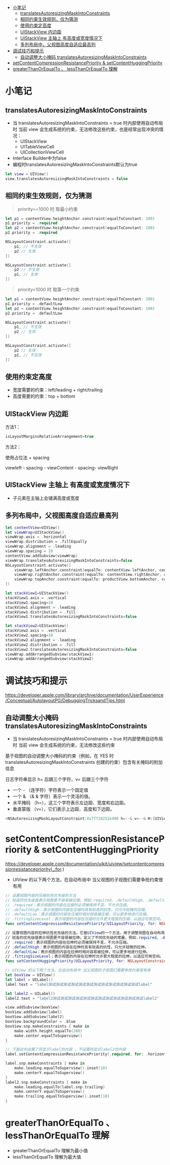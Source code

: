 <!-- @import "[TOC]" {cmd="toc" depthFrom=1 depthTo=6 orderedList=false} -->

<!-- code_chunk_output -->

- [小笔记](#小笔记)
  - [translatesAutoresizingMaskIntoConstraints](#translatesautoresizingmaskintoconstraints)
  - [相同约束生效规则，仅为猜测](#相同约束生效规则仅为猜测)
  - [使用约束定高度](#使用约束定高度)
  - [UIStackView 内边距](#uistackview-内边距)
  - [UIStackView 主轴上 有高度或宽度情况下](#uistackview-主轴上-有高度或宽度情况下)
  - [多列布局中，父视图高度自适应最高列](#多列布局中父视图高度自适应最高列)
- [调试技巧和提示](#调试技巧和提示)
  - [自动调整大小掩码 translatesAutoresizingMaskIntoConstraints](#自动调整大小掩码-translatesautoresizingmaskintoconstraints)
- [setContentCompressionResistancePriority & setContentHuggingPriority](#setcontentcompressionresistancepriority--setcontenthuggingpriority)
- [greaterThanOrEqualTo 、 lessThanOrEqualTo 理解](#greaterthanorequalto---lessthanorequalto-理解)

<!-- /code_chunk_output -->

# 小笔记

## translatesAutoresizingMaskIntoConstraints

- 当 translatesAutoresizingMaskIntoConstraints = true 时内部使用自动布局时 当前 view 会生成系统的约束，无法修改这些约束，也是经常出现冲突的情况：
  - UIStackView
  - UITableViewCell
  - UICollectionViewCell
- Interface Builder中为false
- 编程时translatesAutoresizingMaskIntoConstraints默认为true

```swift
let view = UIView()
view.translatesAutoresizingMaskIntoConstraints = false
```

## 相同约束生效规则，仅为猜测

> priority==1000 时 取最小约束

```swift
let p1 = contentView.heightAnchor.constraint(equalToConstant: 200) 
p1.priority = .required
let p2 = contentView.heightAnchor.constraint(equalToConstant: 100)
p2.priority = .required

NSLayoutConstraint.activate([
    p1, // 不生效
    p2 // 生效
])

NSLayoutConstraint.activate([
    p2 // 不生效
    p1, // 生效    
])
```

> priority<1000 时 取第一个约束

```swift
let p1 = contentView.heightAnchor.constraint(equalToConstant: 200)
p1.priority = .defaultLow
let p2 = contentView.heightAnchor.constraint(equalToConstant: 100)
p2.priority = .defaultLow

NSLayoutConstraint.activate([
    p1, // 不生效
    p2 // 生效
])

NSLayoutConstraint.activate([
    p2 // 生效 
    p1, // 不生效
])
```

## 使用约束定高度

- 宽度需要的约束：left/leading + right/trailing
- 高度需要的约束：top + bottom

## UIStackView 内边距

方法1：

```swift
isLayoutMarginsRelativeArrangement=true
```

方法2：

使用占位法 + spacing

viewleft - spacing - viewContent - spacing- viewRight

## UIStackView 主轴上 有高度或宽度情况下

- 子元素在主轴上会铺满高度或宽度

## 多列布局中，父视图高度自适应最高列

```swift
let contentView=UIView()
let viewWrap=UIStackView()
viewWrap.axis = .horizontal
viewWrap.distribution = .fillEqually
viewWrap.alignment = .leading
viewWrap.spacing = 10
contentView.addSubview(viewWrap)
viewWrap.translatesAutoresizingMaskIntoConstraints=false
NSLayoutConstraint.activate([
    viewWrap.leftAnchor.constraint(equalTo: contentView.leftAnchor, constant: 10),
    viewWrap.rightAnchor.constraint(equalTo: contentView.rightAnchor, constant: -10),
    viewWrap.topAnchor.constraint(equalTo: productView.bottomAnchor, constant: 10)
])

let stackView1=UIStackView()
stackView1.axis = .vertical
stackView1.spacing=10
stackView1.alignment = .leading
stackView1.distribution = .fill
stackView1.translatesAutoresizingMaskIntoConstraints=false

let stackView2=UIStackView()
stackView2.axis = .vertical
stackView2.spacing=10
stackView2.alignment = .leading
stackView2.distribution = .fill
stackView2.translatesAutoresizingMaskIntoConstraints=false
viewWrap.addArrangedSubview(stackView1)
viewWrap.addArrangedSubview(stackView2)
```

# 调试技巧和提示

<https://developer.apple.com/library/archive/documentation/UserExperience/Conceptual/AutolayoutPG/DebuggingTricksandTips.html>

## 自动调整大小掩码 translatesAutoresizingMaskIntoConstraints

- 当 translatesAutoresizingMaskIntoConstraints = true 时内部使用自动布局时 当前 view 会生成系统的约束，无法修改这些约束

基于视图的自动调整大小掩码的约束（例如，在 YES 时 translatesAutoresizingMaskIntoConstraints 创建的约束）包含有关掩码的附加信息

日志字符串显示 h= 后跟三个字符，v= 后跟三个字符

- 一个 - （连字符）字符表示一个固定值
- 一个 & （& & 字符）表示一个灵活的值。
- 水平掩码 （h=），这三个字符表示左边距、宽度和右边距。
- 垂直蒙版 （v=），它们表示上边距、高度和下边距。

```swift
<NSAutoresizingMaskLayoutConstraint:0x7ff28252e480 h=--& v=--& H:[UIView:0x7ff282617cc0(50)]>"
```

# setContentCompressionResistancePriority & setContentHuggingPriority

<https://developer.apple.com/documentation/uikit/uiview/setcontentcompressionresistancepriority(_:for>:)

- UIView 的以下两个方法，在自动布局中 当父视图的子视图们需要争抢约束很有用

```swift
// 设置视图内容的压缩抗性优先级的方法
// 较高的优先级值表示视图更不容易被压缩。例如.required、.defaultHigh、.defaultLow等。
// .required：表示视图的内容在压缩时必须被保持不变，不允许压缩。
// .defaultHigh：表示视图的内容在压缩时具有较高的抗性，只允许轻微的压缩。
// .defaultLow：表示视图的内容在压缩时相对容易被压缩，可以更多地进行压缩。
// .fittingSizeLevel：表示视图的内容在压缩时允许更大程度的压缩，以适应可用空间。
func setContentCompressionResistancePriority(UILayoutPriority, for: NSLayoutConstraint.Axis)

// 设置视图内容的拉伸抗性优先级的方法。它是UIView的一个方法，用于调整视图在自动布局中的行为
// 较高的优先级值表示视图更不容易被拉伸。定义了不同优先级的常量，例如.required、.defaultHigh、.defaultLow等。
// .required：表示视图的内容在拉伸时必须被保持不变，不允许压缩。
// .defaultHigh：表示视图的内容在拉伸时具有较高的抗性，只允许轻微的拉伸。
// .defaultLow：表示视图的内容在拉伸时相对容易被拉伸，可以更多地进行拉伸。
// .fittingSizeLevel：表示视图的内容在拉伸时允许更大程度的拉伸，以适应可用空间。
func setContentHuggingPriority(UILayoutPriority, for: NSLayoutConstraint.Axis)
```

```swift
// UIView 的以下两个方法，在自动布局中 当父视图的子视图们需要争抢约束很有用
let boxView = UIView()
let label = UILabel()
label.text = "label测试测试测试测试测试测试测试测试测试测试测试测试label"

let label2 = UILabel()
label2.text = "label2测试测试测试测试测试测试测试测试测试测试测试测试label2"

view.addSubview(boxView)
boxView.addSubview(label)
boxView.addSubview(label2)
boxView.backgroundColor = .blue
boxView.snp.makeConstraints { make in
    make.width.height.equalTo(200)
    make.center.equalToSuperview()
}

// 下面这句设置了将显示label的内容 ，不设置则显示label2的内容
label.setContentCompressionResistancePriority(.required, for: .horizontal)

label.snp.makeConstraints { make in
    make.leading.equalToSuperview().inset(10)
    make.centerY.equalToSuperview()
}
label2.snp.makeConstraints { make in
    make.leading.equalTo(label.snp.trailing)
    make.centerY.equalToSuperview()
    make.trailing.equalToSuperview().inset(10)
}
```

# greaterThanOrEqualTo 、 lessThanOrEqualTo 理解

- greaterThanOrEqualTo 理解为最小值
- lessThanOrEqualTo 理解为最大值
